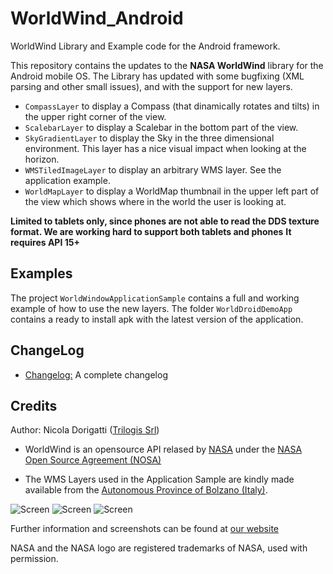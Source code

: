 WorldWind_Android
=================

WorldWind Library and Example code for the Android framework.

This repository contains the updates to the **NASA WorldWind** library for the Android mobile OS.
The Library has updated with some bugfixing (XML parsing and other small issues), and with the support for new layers.

*  `CompassLayer` to display a Compass (that dinamically rotates and tilts) in the upper right corner of the view.
*  `ScalebarLayer` to display a Scalebar in the bottom part of the view.
*  `SkyGradientLayer` to display the Sky in the three dimensional environment. This layer has a nice visual impact when looking at the horizon.
*  `WMSTiledImageLayer` to display an arbitrary WMS layer. See the application example.
*  `WorldMapLayer` to display a WorldMap thumbnail in the upper left part of the view which shows where in the world the user is looking at.

**Limited to tablets only, since phones are not able to read the DDS texture format. We are working hard to support both tablets and phones**
**It requires API 15+**


## Examples

The project `WorldWindowApplicationSample` contains a full and working example of how to use the new layers.
The folder `WorldDroidDemoApp` contains a ready to install apk with the latest version of the application.

ChangeLog
-------

* [Changelog:](https://github.com/TrilogisIT/WorldWind_Android/tree/master/CHANGELOG.md) A complete changelog


Credits
-------

Author: Nicola Dorigatti ([Trilogis Srl](http://www.trilogis.it))

* WorldWind is an opensource API relased by [NASA](http://www.nasa.gov/) under the [NASA Open Source Agreement (NOSA)](http://worldwind.arc.nasa.gov/worldwind-nosa-1.3.html)

* The WMS Layers used in the Application Sample are kindly made available from the [Autonomous Province of Bolzano (Italy)](http://www.provincia.bz.it/aprov/amministrazione/default.asp).

![Screen](http://www.trilogis.it/wp-content/uploads/2013/07/logo_ufficiale-e1375429066884.png)
![Screen](http://www.nasa.gov/sites/all/themes/custom/NASAOmegaHTML5/images/nasa-logo.png)
![Screen](http://www.provinz.bz.it/de/css/img/aprov_full.png)

Further information and screenshots can be found at [our website](http://www.trilogis.it/?portfolio=3ddroid&lang=en)

NASA and the NASA logo are registered trademarks of NASA, used with permission.

